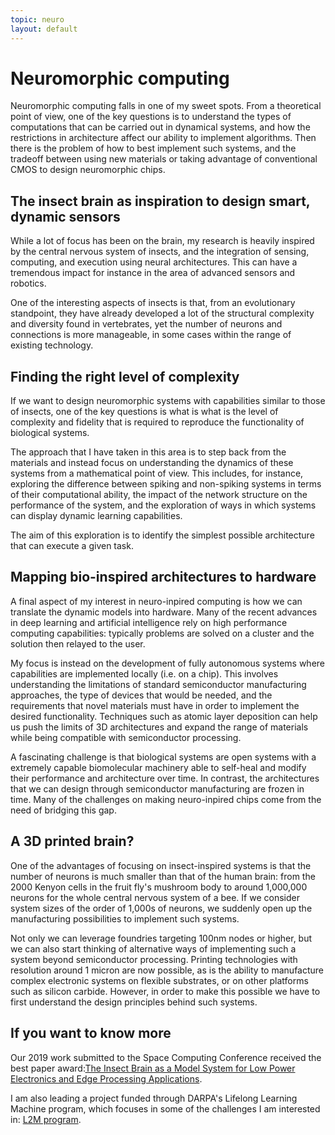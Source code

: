 ```yaml
---
topic: neuro
layout: default
---
```


# Neuromorphic computing

Neuromorphic computing falls in one of my sweet spots. From a
theoretical point of view, one of the key questions is to understand the
types of computations that can be carried out in dynamical systems, and
how the restrictions in architecture affect our ability to implement
algorithms. Then there is the problem of how to best implement such
systems, and the tradeoff between using new materials or taking
advantage of conventional CMOS to design neuromorphic chips.

## The insect brain as inspiration to design smart, dynamic sensors

While a lot of focus has been on the brain, my research is heavily
inspired by the central nervous system of insects, and the integration of
sensing, computing, and execution using neural architectures. This can
have a tremendous impact for instance in the area of advanced sensors
and robotics.

One of the interesting aspects of insects is that, from an evolutionary
standpoint, they have already developed a lot of the structural
complexity and diversity found in vertebrates, yet the number of neurons
and connections is more manageable, in some cases within the range of
existing technology.

## Finding the right level of complexity

If we want to design neuromorphic systems with capabilities similar to
those of insects, one of the key questions is what is what is the level
of complexity and fidelity that is required to reproduce the
functionality of biological systems.

The approach that I have taken in this area is to step back from the
materials and instead focus on understanding the dynamics of these
systems from a mathematical point of view. This includes, for instance,
exploring the difference between spiking and non-spiking systems in
terms of their computational ability, the impact of the network
structure on the performance of the system, and the exploration of ways
in which systems can display dynamic learning capabilities.

The aim of this exploration is to identify the simplest possible
architecture that can execute a given task.

## Mapping bio-inspired architectures to hardware

A final aspect of my interest in neuro-inpired computing is how we can
translate the dynamic models into hardware. Many of the recent advances
in deep learning and artificial intelligence rely on high performance
computing capabilities: typically problems are solved on a cluster and
the solution then relayed to the user.

My focus is instead on the development of fully autonomous systems where
capabilities are implemented locally (i.e. on a chip). This involves
understanding the limitations of standard semiconductor manufacturing
approaches, the type of devices that would be needed, and the
requirements that novel materials must have in order to implement the
desired functionality. Techniques such as atomic layer deposition can
help us push the limits of 3D architectures and expand the range of
materials while being compatible with semiconductor processing.

A fascinating challenge is that biological systems are open systems with
a extremely capable biomolecular machinery able to self-heal and modify
their performance and architecture over time. In contrast, the
architectures that we can design through semiconductor manufacturing are
frozen in time. Many of the challenges on making neuro-inpired chips
come from the need of bridging this gap.

## A 3D printed brain?

One of the advantages of focusing on insect-inspired systems is that the
number of neurons is much smaller than that of the human brain: from the
2000 Kenyon cells in the fruit fly\'s mushroom body to around 1,000,000
neurons for the whole central nervous system of a bee. If we consider
system sizes of the order of 1,000s of neurons, we suddenly open up the
manufacturing possibilities to implement such systems.

Not only we can leverage foundries targeting 100nm nodes or higher, but
we can also start thinking of alternative ways of implementing such a
system beyond semiconductor processing. Printing technologies with
resolution around 1 micron are now possible, as is the ability to
manufacture complex electronic systems on flexible substrates, or on
other platforms such as silicon carbide. However, in order to make this
possible we have to first understand the design principles behind such
systems.

## If you want to know more

Our 2019 work submitted to the Space Computing Conference received
the best paper award:[The Insect Brain as a Model System for Low Power Electronics and Edge Processing Applications](https://ieeexplore.ieee.org/abstract/document/8853795).


I am also leading a project funded through DARPA's Lifelong Learning
Machine program, which focuses in some of the challenges I am
interested in: [L2M
program](https://www.darpa.mil/news-events/2017-03-16).
